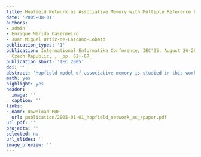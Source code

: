 ```yaml
---
title: Hopfield Network as Associative Memory with Multiple Reference Points
date: '2005-08-01'
authors:
- admin
- Enrique Mérida Casermeiro
- Juan Miguel Ortiz-de-Lazcano-Lobato
publication_types: '1'
publication: International Enformatika Conference, IEC'05, August 26-28, 2005, Prague,
  Czech Republic, , _pp. 62--67_
publication_short: 'IEC 2005'
doi: ''
abstract: 'Hopfield model of associative memory is studied in this work. In particular, two main problems that it possesses: the apparition of spurious patterns in the learning phase, implying the well-known effect of storing the opposite pattern, and the problem of its reduced capacity, meaning that it is not possible to store a great amount of patterns without increasing the error probability in the retrieving phase. In this paper, a method to avoid spurious patterns is presented and studied, and an explanation of the previously mentioned effect is given. Another technique to increase the capacity of a network is proposed here, based on the idea of using several reference points when storing patterns. It is studied in depth, and an explicit formula for the capacity of the network with this technique is provided.'
math: yes
highlight: yes
header:
  image: ''
  caption: ''
links:
- name: Download PDF
  url: publication/2005-01-01_hopfield_network_as_/paper.pdf
url_pdf: ''
projects: ''
selected: no
url_slides: ''
image_preview: ''
---
```

